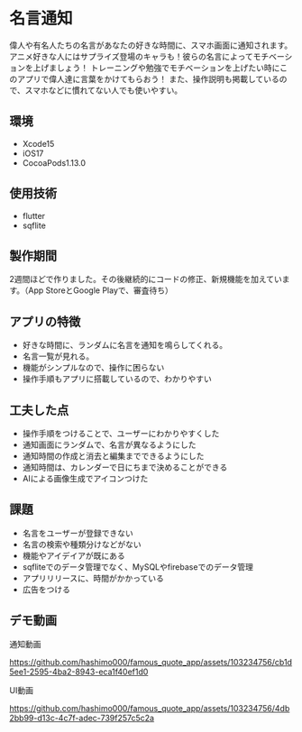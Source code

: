 # 名言通知

偉人や有名人たちの名言があなたの好きな時間に、スマホ画面に通知されます。アニメ好きな人にはサプライズ登場のキャラも！彼らの名言によってモチベーションを上げましょう！
トレーニングや勉強でモチベーションを上げたい時にこのアプリで偉人達に言葉をかけてもらおう！
また、操作説明も掲載しているので、スマホなどに慣れてない人でも使いやすい。

## 環境
- Xcode15
- iOS17
- CocoaPods1.13.0



## 使用技術
- flutter
- sqflite


## 製作期間
2週間ほどで作りました。その後継続的にコードの修正、新規機能を加えています。（App StoreとGoogle Playで、審査待ち）

## アプリの特徴
- 好きな時間に、ランダムに名言を通知を鳴らしてくれる。
- 名言一覧が見れる。
- 機能がシンプルなので、操作に困らない
- 操作手順もアプリに搭載しているので、わかりやすい

## 工夫した点
- 操作手順をつけることで、ユーザーにわかりやすくした
- 通知画面にランダムで、名言が異なるようにした
- 通知時間の作成と消去と編集までできるようにした
- 通知時間は、カレンダーで日にちまで決めることができる
- AIによる画像生成でアイコンつけた
 ## 課題
- 名言をユーザーが登録できない
- 名言の検索や種類分けなどがない
- 機能やアイデイアが既にある
- sqfliteでのデータ管理でなく、MySQLやfirebaseでのデータ管理
- アプリリリースに、時間がかかっている
- 広告をつける


## デモ動画
 
 通知動画

 https://github.com/hashimo000/famous_quote_app/assets/103234756/cb1d5ee1-2595-4ba2-8943-eca1f40ef1d0


UI動画


https://github.com/hashimo000/famous_quote_app/assets/103234756/4db2bb99-d13c-4c7f-adec-739f257c5c2a
